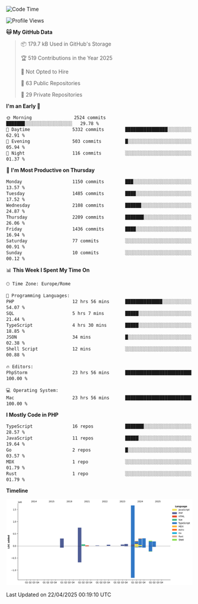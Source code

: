 <!--START_SECTION:waka-->
![Code Time](http://img.shields.io/badge/Code%20Time-5%2C931%20hrs%2053%20mins-blue)

![Profile Views](http://img.shields.io/badge/Profile%20Views-0-blue)

**🐱 My GitHub Data** 

> 📦 179.7 kB Used in GitHub's Storage 
 > 
> 🏆 519 Contributions in the Year 2025
 > 
> 🚫 Not Opted to Hire
 > 
> 📜 63 Public Repositories 
 > 
> 🔑 29 Private Repositories 
 > 
**I'm an Early 🐤** 

```text
🌞 Morning                2524 commits        ███████░░░░░░░░░░░░░░░░░░   29.78 % 
🌆 Daytime                5332 commits        ████████████████░░░░░░░░░   62.91 % 
🌃 Evening                503 commits         █░░░░░░░░░░░░░░░░░░░░░░░░   05.94 % 
🌙 Night                  116 commits         ░░░░░░░░░░░░░░░░░░░░░░░░░   01.37 % 
```
📅 **I'm Most Productive on Thursday** 

```text
Monday                   1150 commits        ███░░░░░░░░░░░░░░░░░░░░░░   13.57 % 
Tuesday                  1485 commits        ████░░░░░░░░░░░░░░░░░░░░░   17.52 % 
Wednesday                2108 commits        ██████░░░░░░░░░░░░░░░░░░░   24.87 % 
Thursday                 2209 commits        ███████░░░░░░░░░░░░░░░░░░   26.06 % 
Friday                   1436 commits        ████░░░░░░░░░░░░░░░░░░░░░   16.94 % 
Saturday                 77 commits          ░░░░░░░░░░░░░░░░░░░░░░░░░   00.91 % 
Sunday                   10 commits          ░░░░░░░░░░░░░░░░░░░░░░░░░   00.12 % 
```


📊 **This Week I Spent My Time On** 

```text
🕑︎ Time Zone: Europe/Rome

💬 Programming Languages: 
PHP                      12 hrs 56 mins      ██████████████░░░░░░░░░░░   54.07 % 
SQL                      5 hrs 7 mins        █████░░░░░░░░░░░░░░░░░░░░   21.44 % 
TypeScript               4 hrs 30 mins       █████░░░░░░░░░░░░░░░░░░░░   18.85 % 
JSON                     34 mins             █░░░░░░░░░░░░░░░░░░░░░░░░   02.38 % 
Shell Script             12 mins             ░░░░░░░░░░░░░░░░░░░░░░░░░   00.88 % 

🔥 Editors: 
PhpStorm                 23 hrs 56 mins      █████████████████████████   100.00 % 

💻 Operating System: 
Mac                      23 hrs 56 mins      █████████████████████████   100.00 % 
```

**I Mostly Code in PHP** 

```text
TypeScript               16 repos            ███████░░░░░░░░░░░░░░░░░░   28.57 % 
JavaScript               11 repos            █████░░░░░░░░░░░░░░░░░░░░   19.64 % 
Go                       2 repos             █░░░░░░░░░░░░░░░░░░░░░░░░   03.57 % 
MDX                      1 repo              ░░░░░░░░░░░░░░░░░░░░░░░░░   01.79 % 
Rust                     1 repo              ░░░░░░░░░░░░░░░░░░░░░░░░░   01.79 % 
```



**Timeline**

![Lines of Code chart](https://raw.githubusercontent.com/frnwtr/frnwtr/main/assets/bar_graph.png)


 Last Updated on 22/04/2025 00:19:10 UTC
<!--END_SECTION:waka-->